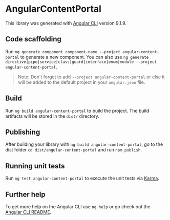 # AngularContentPortal

This library was generated with [Angular CLI](https://github.com/angular/angular-cli) version 9.1.9.

## Code scaffolding

Run `ng generate component component-name --project angular-content-portal` to generate a new component. You can also use `ng generate directive|pipe|service|class|guard|interface|enum|module --project angular-content-portal`.
> Note: Don't forget to add `--project angular-content-portal` or else it will be added to the default project in your `angular.json` file. 

## Build

Run `ng build angular-content-portal` to build the project. The build artifacts will be stored in the `dist/` directory.

## Publishing

After building your library with `ng build angular-content-portal`, go to the dist folder `cd dist/angular-content-portal` and run `npm publish`.

## Running unit tests

Run `ng test angular-content-portal` to execute the unit tests via [Karma](https://karma-runner.github.io).

## Further help

To get more help on the Angular CLI use `ng help` or go check out the [Angular CLI README](https://github.com/angular/angular-cli/blob/master/README.md).
